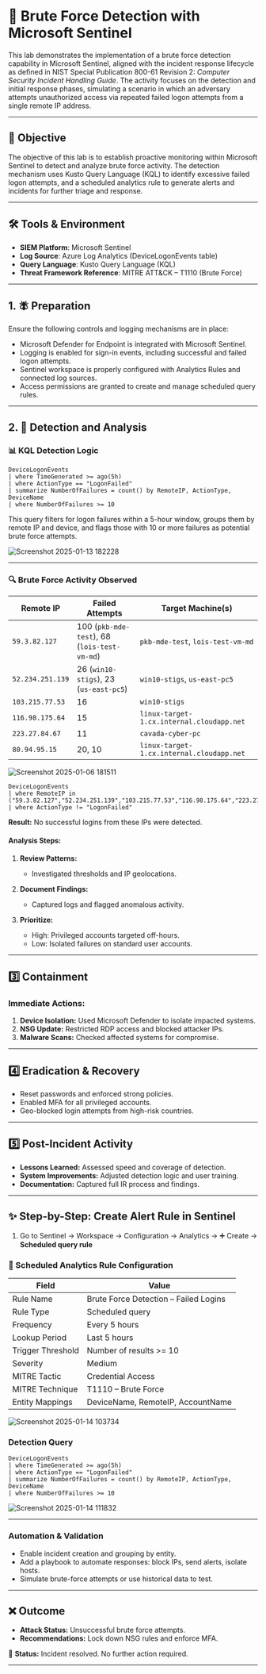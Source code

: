 # 🔐 Brute Force Detection with Microsoft Sentinel

This lab demonstrates the implementation of a brute force detection capability in Microsoft Sentinel, aligned with the incident response lifecycle as defined in NIST Special Publication 800-61 Revision 2: *Computer Security Incident Handling Guide*. The activity focuses on the detection and initial response phases, simulating a scenario in which an adversary attempts unauthorized access via repeated failed logon attempts from a single remote IP address.

---

## 🧽 Objective

The objective of this lab is to establish proactive monitoring within Microsoft Sentinel to detect and analyze brute force activity. The detection mechanism uses Kusto Query Language (KQL) to identify excessive failed logon attempts, and a scheduled analytics rule to generate alerts and incidents for further triage and response.

---

## 🛠️ Tools & Environment

* **SIEM Platform**: Microsoft Sentinel
* **Log Source**: Azure Log Analytics (DeviceLogonEvents table)
* **Query Language**: Kusto Query Language (KQL)
* **Threat Framework Reference**: MITRE ATT\&CK – T1110 (Brute Force)

---

## 1. 🪰 Preparation 

Ensure the following controls and logging mechanisms are in place:

* Microsoft Defender for Endpoint is integrated with Microsoft Sentinel.
* Logging is enabled for sign-in events, including successful and failed logon attempts.
* Sentinel workspace is properly configured with Analytics Rules and connected log sources.
* Access permissions are granted to create and manage scheduled query rules.

---

## 2. 🔎 Detection and Analysis 

### 📊 KQL Detection Logic

```kql
DeviceLogonEvents
| where TimeGenerated >= ago(5h)
| where ActionType == "LogonFailed"
| summarize NumberOfFailures = count() by RemoteIP, ActionType, DeviceName
| where NumberOfFailures >= 10
```

This query filters for logon failures within a 5-hour window, groups them by remote IP and device, and flags those with 10 or more failures as potential brute force attempts.

![Screenshot 2025-01-13 182228](https://github.com/user-attachments/assets/741713f3-e1f0-47d3-8e80-a63cf5c489cd)

---

### 🔍 Brute Force Activity Observed

| **Remote IP**    | **Failed Attempts**                          | **Target Machine(s)**                     |
| ---------------- | -------------------------------------------- | ----------------------------------------- |
| `59.3.82.127`    | 100 (`pkb-mde-test`), 68 (`lois-test-vm-md`) | `pkb-mde-test`, `lois-test-vm-md`         |
| `52.234.251.139` | 26 (`win10-stigs`), 23 (`us-east-pc5`)       | `win10-stigs`, `us-east-pc5`              |
| `103.215.77.53`  | 16                                           | `win10-stigs`                             |
| `116.98.175.64`  | 15                                           | `linux-target-1.cx.internal.cloudapp.net` |
| `223.27.84.67`   | 11                                           | `cavada-cyber-pc`                         |
| `80.94.95.15`    | 20, 10                                       | `linux-target-1.cx.internal.cloudapp.net` |

![Screenshot 2025-01-06 181511](https://github.com/user-attachments/assets/68b6a810-93a7-4f80-8c0a-0bb386af5138)

```kql
DeviceLogonEvents
| where RemoteIP in ("59.3.82.127","52.234.251.139","103.215.77.53","116.98.175.64","223.27.84.67","80.94.95.15")
| where ActionType != "LogonFailed"
```

**Result:** No successful logins from these IPs were detected.

#### Analysis Steps:

1. **Review Patterns:**

   * Investigated thresholds and IP geolocations.
2. **Document Findings:**

   * Captured logs and flagged anomalous activity.
3. **Prioritize:**

   * High: Privileged accounts targeted off-hours.
   * Low: Isolated failures on standard user accounts.

---

## 3️⃣ Containment

### Immediate Actions:

1. **Device Isolation:** Used Microsoft Defender to isolate impacted systems.
2. **NSG Update:** Restricted RDP access and blocked attacker IPs.
3. **Malware Scans:** Checked affected systems for compromise.

---

## 4️⃣ Eradication & Recovery

* Reset passwords and enforced strong policies.
* Enabled MFA for all privileged accounts.
* Geo-blocked login attempts from high-risk countries.

---

## 5️⃣ Post-Incident Activity

* **Lessons Learned:** Assessed speed and coverage of detection.
* **System Improvements:** Adjusted detection logic and user training.
* **Documentation:** Captured full IR process and findings.

---

## ✨ Step-by-Step: Create Alert Rule in Sentinel

1. Go to Sentinel → Workspace → Configuration → Analytics → ➕ Create → **Scheduled query rule**

### 🕎️ Scheduled Analytics Rule Configuration

| **Field**         | **Value**                             |
| ----------------- | ------------------------------------- |
| Rule Name         | Brute Force Detection – Failed Logins |
| Rule Type         | Scheduled query                       |
| Frequency         | Every 5 hours                         |
| Lookup Period     | Last 5 hours                          |
| Trigger Threshold | Number of results >= 10               |
| Severity          | Medium                                |
| MITRE Tactic      | Credential Access                     |
| MITRE Technique   | T1110 – Brute Force                   |
| Entity Mappings   | DeviceName, RemoteIP, AccountName     |

![Screenshot 2025-01-14 103734](https://github.com/user-attachments/assets/629b4b34-dc6f-4268-a799-e4d3fcb16cd1)

### Detection Query

```kql
DeviceLogonEvents
| where TimeGenerated >= ago(5h)
| where ActionType == "LogonFailed"
| summarize NumberOfFailures = count() by RemoteIP, ActionType, DeviceName
| where NumberOfFailures >= 10
```

![Screenshot 2025-01-14 111832](https://github.com/user-attachments/assets/6c01438b-694b-4282-892e-37dff91763e7)

---

### Automation & Validation

* Enable incident creation and grouping by entity.
* Add a playbook to automate responses: block IPs, send alerts, isolate hosts.
* Simulate brute-force attempts or use historical data to test.

---

## ❌ Outcome

* **Attack Status:** Unsuccessful brute force attempts.
* **Recommendations:** Lock down NSG rules and enforce MFA.

🎉 **Status:** Incident resolved. No further action required.

---
